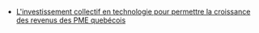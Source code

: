   - [L'investissement collectif en technologie pour permettre la croissance des revenus des PME quebécois](edito/investissement-pour-revenus.md)

